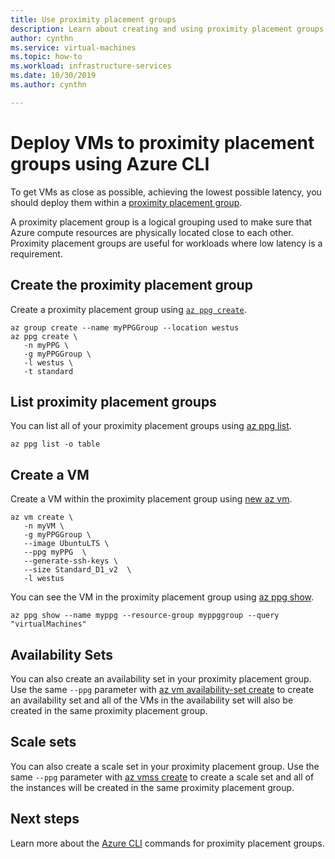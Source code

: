 ```yaml
---
title: Use proximity placement groups 
description: Learn about creating and using proximity placement groups for virtual machines in Azure. 
author: cynthn
ms.service: virtual-machines
ms.topic: how-to
ms.workload: infrastructure-services
ms.date: 10/30/2019
ms.author: cynthn

---
```


# Deploy VMs to proximity placement groups using Azure CLI

To get VMs as close as possible, achieving the lowest possible latency, you should deploy them within a [proximity placement group](co-location.md#proximity-placement-groups).

A proximity placement group is a logical grouping used to make sure that Azure compute resources are physically located close to each other. Proximity placement groups are useful for workloads where low latency is a requirement.


## Create the proximity placement group
Create a proximity placement group using [`az ppg create`](/cli/azure/ppg#az-ppg-create). 

```azurecli-interactive
az group create --name myPPGGroup --location westus
az ppg create \
   -n myPPG \
   -g myPPGGroup \
   -l westus \
   -t standard 
```

## List proximity placement groups

You can list all of your proximity placement groups using [az ppg list](/cli/azure/ppg#az-ppg-list).

```azurecli-interactive
az ppg list -o table
```

## Create a VM

Create a VM within the proximity placement group using [new az vm](/cli/azure/vm#az-vm-create).

```azurecli-interactive
az vm create \
   -n myVM \
   -g myPPGGroup \
   --image UbuntuLTS \
   --ppg myPPG  \
   --generate-ssh-keys \
   --size Standard_D1_v2  \
   -l westus
```

You can see the VM in the proximity placement group using [az ppg show](/cli/azure/ppg#az-ppg-show).

```azurecli-interactive
az ppg show --name myppg --resource-group myppggroup --query "virtualMachines"
```

## Availability Sets
You can also create an  availability set in your proximity placement group. Use the same `--ppg` parameter with [az vm availability-set create](/cli/azure/vm/availability-set#az-vm-availability-set-create) to create an availability set and all of the VMs in the availability set will also be created in the same proximity placement group.

## Scale sets

You can also create a scale set in your proximity placement group. Use the same `--ppg` parameter with [az vmss create](/cli/azure/vmss#az-vmss-create) to create a scale set and all of the instances will be created in the same proximity placement group.

## Next steps

Learn more about the [Azure CLI](/cli/azure/ppg) commands for proximity placement groups.

